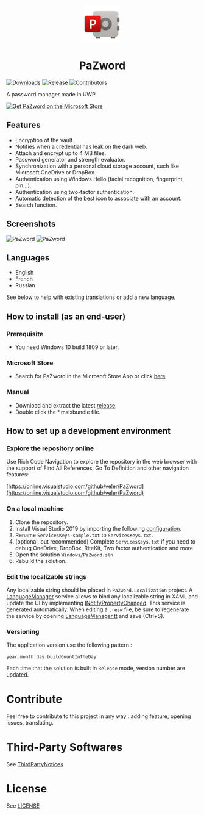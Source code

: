 <p align="center">
  <img alt="pazword logo" src="./Assets/Icon.png" width="100px" />
  <h1 align="center">PaZword</h1>
</p>

[![Downloads](https://img.shields.io/github/downloads/veler/PaZword/total.svg?label=Downloads)](https://github.com/veler/PaZword/releases/)
[![Release](https://img.shields.io/github/release/veler/PaZword.svg?label=Release)](https://github.com/veler/PaZword/releases)
[![Contributors](https://img.shields.io/github/contributors/veler/PaZword?label=Contributors)](https://github.com/veler/PaZword/graphs/contributors)

A password manager made in UWP.

<a href='//www.microsoft.com/store/apps/9p47mfg7rxhd?cid=storebadge&ocid=badge'><img src='https://developer.microsoft.com/en-us/store/badges/images/English_get-it-from-MS.png' alt='Get PaZword on the Microsoft Store' width="284px" height="104px"/></a>

## Features

- Encryption of the vault.
- Notifies when a credential has leak on the dark web.
- Attach and encrypt up to 4 MB files.
- Password generator and strength evaluator.
- Synchronization with a personal cloud storage account, such like Microsoft OneDrive or DropBox.
- Authentication using Windows Hello (facial recognition, fingerprint, pin...).
- Authentication using two-factor authentication.
- Automatic detection of the best icon to associate with an account.
- Search function.

## Screenshots

![PaZword](https://medias.velersoftware.com/images/pazword/1.png)
![PaZword](https://medias.velersoftware.com/images/pazword/4.png)

## Languages

- English
- French
- Russian

See below to help with existing translations or add a new language.

## How to install (as an end-user)

### Prerequisite
- You need Windows 10 build 1809 or later.

### Microsoft Store
- Search for PaZword in the Microsoft Store App or click [here](https://www.microsoft.com/en-us/p/pazword/9p47mfg7rxhd)

### Manual

- Download and extract the latest [release](https://github.com/veler/PaZword/releases).
- Double click the *.msixbundle file.

## How to set up a development environment

### Explore the repository online

Use Rich Code Navigation to explore the repository in the web browser with the support of Find All References, Go To Definition and other navigation features:

[https://online.visualstudio.com/github/veler/PaZword](https://online.visualstudio.com/github/veler/PaZword)

### On a local machine

1. Clone the repository.
2. Install Visual Studio 2019 by importing the following [configuration](https://github.com/veler/PaZword/blob/master/Windows/.vsconfig).
3. Rename `ServicesKeys-sample.txt` to `ServicesKeys.txt`.
4. (optional, but recommended) Complete `ServicesKeys.txt` if you need to debug OneDrive, DropBox, RiteKit, Two factor authentication and more.
5. Open the solution `Windows/PaZword.sln`
6. Rebuild the solution.

### Edit the localizable strings

Any localizable string should be placed in `PaZword.Localization` project.
A [LanguageManager](https://github.com/veler/PaZword/blob/master/Windows/Impl/PaZword.Localization/LanguageManager.cs) service allows to bind any localizable string in XAML and update the UI by implementing [INotifyPropertyChanged](https://docs.microsoft.com/en-us/dotnet/api/system.componentmodel.inotifypropertychanged).
This service is generated automatically. When editing a `.resw` file, be sure to regenerate the service by opening [LanguageManager.tt](https://github.com/veler/PaZword/blob/master/Windows/Impl/PaZword.Localization/LanguageManager.tt) and save (Ctrl+S).

### Versioning

The application version use the following pattern :

```
year.month.day.buildCountInTheDay
```

Each time that the solution is built in `Release` mode, version number are updated.

# Contribute

Feel free to contribute to this project in any way : adding feature, opening issues, translating.

# Third-Party Softwares

See [ThirdPartyNotices](https://github.com/veler/PaZword/blob/master/ThirdPartyNotices.md)

# License

See [LICENSE](https://github.com/veler/PaZword/blob/master/LICENSE.md)
